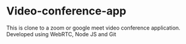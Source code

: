 # Video-conference-app
This is clone to a zoom or google meet video conference application. Developed using WebRTC, Node JS and Git
